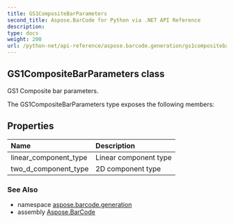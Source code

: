 ```yaml
---
title: GS1CompositeBarParameters
second_title: Aspose.BarCode for Python via .NET API Reference
description: 
type: docs
weight: 200
url: /python-net/api-reference/aspose.barcode.generation/gs1compositebarparameters/
---
```


## GS1CompositeBarParameters class

GS1 Composite bar parameters.

The GS1CompositeBarParameters type exposes the following members:
## Properties
| Name | Description |
| :- | :- |
|linear_component_type|Linear component type|
|two_d_component_type|2D component type|

### See Also

* namespace [aspose.barcode.generation](/barcode/python-net/api-reference/aspose.barcode.generation/)
* assembly [Aspose.BarCode](/barcode/python-net/api-reference/)

